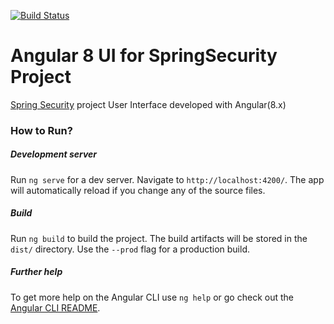 [![Build Status](https://travis-ci.com/pavankjadda/SpringSecurity-SpringData-UI.svg?branch=master)](https://travis-ci.com/pavankjadda/SpringSecurity-SpringData-UI)

# Angular 8 UI for SpringSecurity Project

[Spring Security](https://github.com/pavankjadda/SpringSecurity-SpringData) project User Interface developed with Angular(8.x)


### How to  Run?
##### Development server

Run `ng serve` for a dev server. Navigate to `http://localhost:4200/`. The app will automatically reload if you change any of the source files.

##### Build

Run `ng build` to build the project. The build artifacts will be stored in the `dist/` directory. Use the `--prod` flag for a production build.


##### Further help

To get more help on the Angular CLI use `ng help` or go check out the [Angular CLI README](https://github.com/angular/angular-cli/blob/master/README.md).
